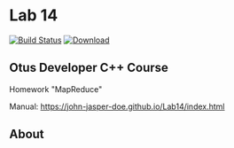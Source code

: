 # Lab 14
[![Build Status](https://travis-ci.org/John-Jasper-Doe/Lab14.svg?branch=master)](https://travis-ci.org/John-Jasper-Doe/Lab14)
[ ![Download](https://api.bintray.com/packages/john-jasper-doe/otus-cpp/homeworks/images/download.svg?version=yamr) ](https://bintray.com/john-jasper-doe/otus-cpp/homeworks/yamr/link)


## Otus Developer C++ Course
Homework "MapReduce"

Manual: https://john-jasper-doe.github.io/Lab14/index.html


## About

